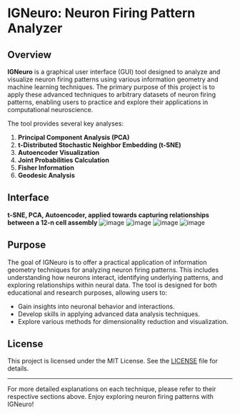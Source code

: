 # IGNeuro: Neuron Firing Pattern Analyzer

## Overview

**IGNeuro** is a graphical user interface (GUI) tool designed to analyze and visualize neuron firing patterns using various information geometry and machine learning techniques. The primary purpose of this project is to apply these advanced techniques to arbitrary datasets of neuron firing patterns, enabling users to practice and explore their applications in computational neuroscience.

The tool provides several key analyses:
1. **Principal Component Analysis (PCA)**
2. **t-Distributed Stochastic Neighbor Embedding (t-SNE)**
3. **Autoencoder Visualization**
4. **Joint Probabilities Calculation**
5. **Fisher Information**
6. **Geodesic Analysis**

## Interface

**t-SNE, PCA, Autoencoder, applied towards capturing relationships between a 12-n cell assembly**
![image](https://github.com/user-attachments/assets/ddd5a2cc-0c65-456d-b434-23266161b584)
![image](https://github.com/user-attachments/assets/85f9f4d3-5c0b-472e-92cf-73a9a66f7e1b)
![image](https://github.com/user-attachments/assets/aa923f62-7c74-4a58-ae79-f47d97a1cfe6)
![image](https://github.com/user-attachments/assets/8358ca0a-b556-4aac-87de-e995dce953b0)


## Purpose

The goal of IGNeuro is to offer a practical application of information geometry techniques for analyzing neuron firing patterns. This includes understanding how neurons interact, identifying underlying patterns, and exploring relationships within neural data. The tool is designed for both educational and research purposes, allowing users to:
- Gain insights into neuronal behavior and interactions.
- Develop skills in applying advanced data analysis techniques.
- Explore various methods for dimensionality reduction and visualization.


## License

This project is licensed under the MIT License. See the [LICENSE](LICENSE) file for details.

---

For more detailed explanations on each technique, please refer to their respective sections above. Enjoy exploring neuron firing patterns with IGNeuro!
